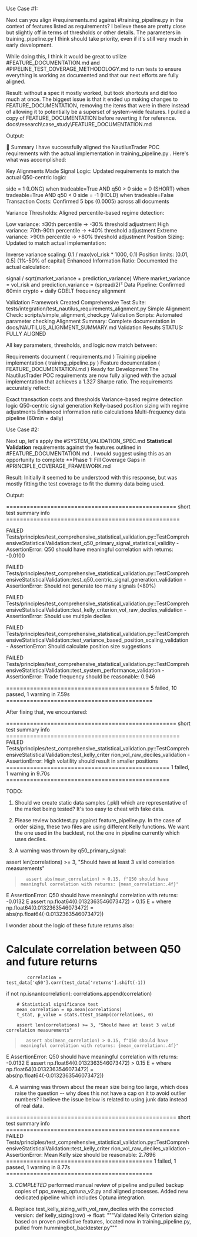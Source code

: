 
Use Case #1:

Next can you align #requirements.md against #training_pipeline.py in the context of features listed as requirements? I believe these are pretty close but slightly off in terms of thresholds or other details. The parameters in training_pipeline.py I think should take priority, even if it's still very much in early development.

While doing this, I think it would be great to utilize #FEATURE_DOCUMENTATION.md and #PIPELINE_TEST_COVERAGE_METHODOLOGY.md to run tests to ensure everything is working as documented and that our next efforts are fully aligned.

Result: without a spec it mostly worked, but took shortcuts and did too much at once. The biggest issue is that it ended up making changes to FEATURE_DOCUMENTATION, removing the items that were in there instead of allowing it to potentially be a superset of system-wide features. I pulled a copy of FEATURE_DOCUMENTATION before reverting it for reference. docs\research\case_study\FEATURE_DOCUMENTATION.md

Output:

🎯 Summary
I have successfully aligned the NautilusTrader POC requirements with the actual implementation in 
training_pipeline.py
. Here's what was accomplished:

Key Alignments Made
Signal Logic: Updated requirements to match the actual Q50-centric logic:

side = 1 (LONG) when tradeable=True AND q50 > 0
side = 0 (SHORT) when tradeable=True AND q50 < 0
side = -1 (HOLD) when tradeable=False
Transaction Costs: Confirmed 5 bps (0.0005) across all documents

Variance Thresholds: Aligned percentile-based regime detection:

Low variance: ≤30th percentile → -30% threshold adjustment
High variance: 70th-90th percentile → +40% threshold adjustment
Extreme variance: >90th percentile → +80% threshold adjustment
Position Sizing: Updated to match actual implementation:

Inverse variance scaling: 0.1 / max(vol_risk * 1000, 0.1)
Position limits: [0.01, 0.5] (1%-50% of capital)
Enhanced Information Ratio: Documented the actual calculation:

signal / sqrt(market_variance + prediction_variance)
Where market_variance = vol_risk and prediction_variance = (spread/2)²
Data Pipeline: Confirmed 60min crypto + daily GDELT frequency alignment

Validation Framework Created
Comprehensive Test Suite: tests/integration/test_nautilus_requirements_alignment.py
Simple Alignment Check: scripts/simple_alignment_check.py
Validation Scripts: Automated parameter checking
Alignment Summary: Complete documentation in docs/NAUTILUS_ALIGNMENT_SUMMARY.md
Validation Results
STATUS: FULLY ALIGNED

All key parameters, thresholds, and logic now match between:

Requirements document (
requirements.md
)
Training pipeline implementation (
training_pipeline.py
)
Feature documentation (
FEATURE_DOCUMENTATION.md
)
Ready for Development
The NautilusTrader POC requirements are now fully aligned with the actual implementation that achieves a 1.327 Sharpe ratio. The requirements accurately reflect:

Exact transaction costs and thresholds
Variance-based regime detection logic
Q50-centric signal generation
Kelly-based position sizing with regime adjustments
Enhanced information ratio calculations
Multi-frequency data pipeline (60min + daily)



Use Case #2:

Next up, let's apply the #SYSTEM_VALIDATION_SPEC.md **Statistical Validation** requirements against the features outlined in #FEATURE_DOCUMENTATION.md . I would suggest using this as an opportunity to complete **Phase 1: Fill Coverage Gaps in #PRINCIPLE_COVERAGE_FRAMEWORK.md 

Result: Initially it seemed to be understood with this response, but was mostly fitting the test coverage to fit the dummy data being used.

Output:

================================================== short test summary info =================================================== 

FAILED Tests/principles/test_comprehensive_statistical_validation.py::TestComprehensiveStatisticalValidation::test_q50_primary_signal_statistical_validity - AssertionError: Q50 should have meaningful correlation with returns: -0.0100

FAILED Tests/principles/test_comprehensive_statistical_validation.py::TestComprehensiveStatisticalValidation::test_q50_centric_signal_generation_validation - AssertionError: Should not generate too many signals (<80%)

FAILED Tests/principles/test_comprehensive_statistical_validation.py::TestComprehensiveStatisticalValidation::test_kelly_criterion_vol_raw_deciles_validation - AssertionError: Should use multiple deciles

FAILED Tests/principles/test_comprehensive_statistical_validation.py::TestComprehensiveStatisticalValidation::test_variance_based_position_scaling_validation - AssertionError: Should calculate position size suggestions

FAILED Tests/principles/test_comprehensive_statistical_validation.py::TestComprehensiveStatisticalValidation::test_system_performance_validation - AssertionError: Trade frequency should be reasonable: 0.946

========================================== 5 failed, 10 passed, 1 warning in 7.59s =========================================== 

After fixing that, we encountered:

================================================== short test summary info =================================================== 
FAILED Tests/principles/test_comprehensive_statistical_validation.py::TestComprehensiveStatisticalValidation::test_kelly_criter
rion_vol_raw_deciles_validation - AssertionError: High volatility should result in smaller positions
================================================ 1 failed, 1 warning in 9.70s ================================================ 



TODO:

1. Should we create static data samples (.pkl) which are representative of the market being tested? It's too easy to cheat with fake data.

2. Please review backtest.py against feature_pipeline.py. In the case of order sizing, these two files are using different Kelly functions. We want the one used in the backtest, not the one in pipeline currently which uses deciles.

3. A warning was thrown by q50_primary_signal:

assert len(correlations) >= 3, "Should have at least 3 valid correlation measurements"
>       assert abs(mean_correlation) > 0.15, f"Q50 should have meaningful correlation with returns: {mean_correlation:.4f}"    
E       AssertionError: Q50 should have meaningful correlation with returns: -0.0132
E       assert np.float64(0.0132363546073472) > 0.15
E        +  where np.float64(0.0132363546073472) = abs(np.float64(-0.0132363546073472))

I wonder about the logic of these future returns also:

# Calculate correlation between Q50 and future returns
            correlation = test_data['q50'].corr(test_data['returns'].shift(-1))
if not np.isnan(correlation):
                correlations.append(correlation)

        # Statistical significance test
        mean_correlation = np.mean(correlations)
        t_stat, p_value = stats.ttest_1samp(correlations, 0)

        assert len(correlations) >= 3, "Should have at least 3 valid correlation measurements"
>       assert abs(mean_correlation) > 0.15, f"Q50 should have meaningful correlation with returns: {mean_correlation:.4f}"    
E       AssertionError: Q50 should have meaningful correlation with returns: -0.0132
E       assert np.float64(0.0132363546073472) > 0.15
E        +  where np.float64(0.0132363546073472) = abs(np.float64(-0.0132363546073472))

4. A warning was thrown about the mean size being too large, which does raise the question -- why does this not have a cap on it to avoid outlier numbers? I believe the issue below is related to using junk data instead of real data.

================================================== short test summary info =================================================== 
FAILED Tests/principles/test_comprehensive_statistical_validation.py::TestComprehensiveStatisticalValidation::test_kelly_criter
rion_vol_raw_deciles_validation - AssertionError: Mean Kelly size should be reasonable: 2.7896
=========================================== 1 failed, 1 passed, 1 warning in 8.77s =========================================== 


3. *COMPLETED* performed manual review of pipeline and pulled backup copies of ppo_sweep_optuna_v2.py and aligned processes. Added new dedicated pipeline which includes Optuna integration.


4. Replace test_kelly_sizing_with_vol_raw_deciles with the corrected version: def kelly_sizing(row) -> float:
    """Validated Kelly Criterion sizing based on proven predictive features, located now in training_pipeline.py, pulled from hummingbot_backtester.py"""

